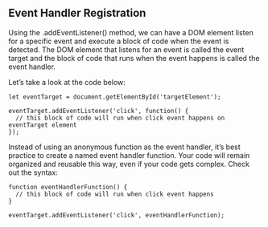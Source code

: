 ## Event Handler Registration

Using the .addEventListener() method, we can have a DOM element listen for a specific event and execute a block of code when the event is detected. The DOM element that listens for an event is called the event target and the block of code that runs when the event happens is called the event handler.

Let’s take a look at the code below:

```
let eventTarget = document.getElementById('targetElement');
 
eventTarget.addEventListener('click', function() {
  // this block of code will run when click event happens on eventTarget element
});
```

Instead of using an anonymous function as the event handler, it’s best practice to create a named event handler function. Your code will remain organized and reusable this way, even if your code gets complex. Check out the syntax:

```
function eventHandlerFunction() {
  // this block of code will run when click event happens
}
 
eventTarget.addEventListener('click', eventHandlerFunction);
```
